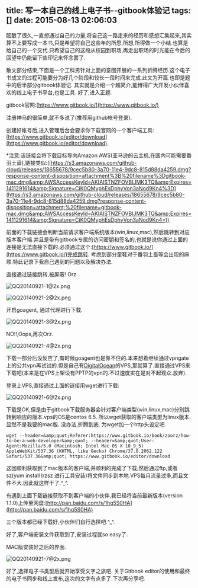 title: 写一本自己的线上电子书--gitbook体验记
tags: []
date: 2015-08-13 02:06:03
---

酝酿了很久,一直想通过自己的力量,将自己这一路走来的经历和感想汇集起来,其实算不上要写成一本书,只是希望将自己这些年的所思,所想,所得做一个小结.也算是给自己的一个交代.只希望自己的这段从校园到职场,再走出职场的时光能在今后的回望中仍能留下些印记来怀念罢了.

散文部分结束,下面是一个工科男针对上面的意图开展的一系列折腾经历.这个电子书成文的过程可能要分为好几个阶段和较长一段时间来完成.此文为开篇.也即是题中的后半部分gitbook体验记. 其实就是介绍一个超简介,能博得广大开发小伙伴喜欢的线上电子书平台,也是工具. 好了,进入正题.

<!-- more -->

gitbook官网:[https://www.gitbook.io/](https://www.gitbook.io/)

注册神马的很简单,就不多说了(推荐用github帐号登录).

创建好帐号后,进入管理后台会要求你下载官网的一个客户端工具:[https://www.gitbook.io/editor/download](https://www.gitbook.io/editor/download).

*注意:该链接会将下载目标导向Amazon AWS(亚马逊的云主机,在国内可能需要番羽土啬),链接类似:([https://s3.amazonaws.com/github-cloud/releases/18655678/9cec5b80-3a70-11e4-9dc8-815d88da4259.dmg?response-content-disposition=attachment%3B%20filename%3Dgitbook-mac.dmg&amp;AWSAccessKeyId=AKIAISTNZFOVBIJMK3TQ&amp;Expires=1411291614&amp;Signature=CiK0QMyphEsDphyVon3aNod9Kn4%3D](https://s3.amazonaws.com/github-cloud/releases/18655678/9cec5b80-3a70-11e4-9dc8-815d88da4259.dmg?response-content-disposition=attachment;%20filename=gitbook-mac.dmg&amp;AWSAccessKeyId=AKIAISTNZFOVBIJMK3TQ&amp;Expires=1411291614&amp;Signature=CiK0QMyphEsDphyVon3aNod9Kn4=))

前面的下载链接会判断当前请求客户端系统版本(win,linux,mac),然后跳转到对应版本客户端.并且是带有gitbook专属的访问密钥和签名的,也就是说你通过上面的连接是无法直接下载的.必须通过这个:[https://www.gitbook.io/](https://www.gitbook.io/)完成跳转. 考虑到部分童鞋对于番羽土啬等会出现的麻烦.特此记录下我自己遇到的问题以及解决办法.

直接通过链接跳转,被屏蔽! Orz.

![QQ20140921-1@2x.png](http://zozorz-typechoupload.stor.sinaapp.com/572277827.png)

![QQ20140921-2@2x.png](http://zozorz-typechoupload.stor.sinaapp.com/25836662.png)

开启goagent, 通过代理进行下载.

![QQ20140921-3@2x.png](http://zozorz-typechoupload.stor.sinaapp.com/2225234406.png)

NO!!,Oops,再次Orz.

![QQ20140921-4@2x.png](http://zozorz-typechoupload.stor.sinaapp.com/1564496995.png)

下载一部分后没反应了,有时候goagent也是靠不住的.本来想着继续通过vpngate上的公共vpn再试试的.但是自己有[DigitalOcean](https://www.digitalocean.com/?refcode=f32c6f23f408)的VPS,那就算了.直接通过VPS来下载吧(本来是在VPS上架设有PPTP的vpn的.不过速度实在是对不起观众.放弃).

登录上VPS,直接通过上面的链接用wget进行下载:

![QQ20140921-6@2x.png](http://zozorz-typechoupload.stor.sinaapp.com/3330346230.png)

下载是OK,但是由于gitbook下载服务器会针对客户端类型(win,linux,mac)分别跳转到响应的版本.vps的OS是centos 6.5\. 所以wget获取的客户端类型为linux版本.显然不是我要的mac版. 没办法,折腾到底. 为wget加一个http头设定吧.

    wget --header=&amp;quot;Referer:https://www.gitbook.io/book/zoorz/how-to-be-a-web-developer&amp;quot; --header=&amp;quot;User-Agent:Mozilla/5.0 (Macintosh; Intel Mac OS X 10_9_5) AppleWebKit/537.36 (KHTML, like Gecko) Chrome/37.0.2062.122 Safari/537.36&amp;quot; https://www.gitbook.io/editor/download

这回顺利获取到了mac版本的客户端,并顺利的完成了下载,然后通过ftp,或者sz(yum install lrzsz 进行工具安装)将文件同步到本地.VPS每月流量过多,而且文件不大.因此就这样干了.^_^.

有遇到上面下载链接获取不到客户端的小伙伴,我已经将当前最新版本(version 1.1.0)上传至网盘:[http://pan.baidu.com/s/1hq5S0HA](http://pan.baidu.com/s/1hq5S0HA)

三个版本都已经下载好,小伙伴们自行选择吧.^_^.

好了,客户端安装文件获取到了,安装过程就so easy了.

MAC版安装好之后的界面.

![QQ20140921-7@2x.png](http://zozorz-typechoupload.stor.sinaapp.com/1360097587.png)

好了,选择电子书类型后就开始享受文字之旅吧. 关于Gitbook editor的使用和最终的电子书同步和线上发布,这次的文字有点多了.下次再分享吧.